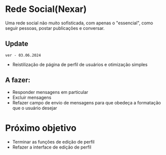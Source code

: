 # Rede Social(Nexar)

Uma rede social não muito sofisticada, com apenas o "essencial", como seguir pessoas, postar publicações e conversar.

## Update

`ver - 03.06.2024`

- Reistilização de página de perfil de usuários e otimização simples

## A fazer:
- Responder mensagens em particular
- Excluir mensagens
- Refazer campo de envio de mensagens para que obedeça a formatação que o usuário desejar

# Próximo objetivo
- Terminar as funções de edição de perfil
- Refazer a interface de edição de perfil
